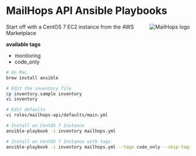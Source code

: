 # MailHops API Ansible Playbooks

<img src="https://www.mailhops.com/images/logos/logo.png" alt="MailHops logo" title="MailHops" align="right" />

Start off with a CentOS 7 EC2 instance from the AWS Marketplace

**available tags**
* monitoring
* code_only

```sh
# On Mac
brew install ansible

# Edit the inventory file
cp inventory.sample inventory
vi inventory

# Edit defaults
vi roles/mailhops-api/defaults/main.yml

# Install on CentOS 7 Instance
ansible-playbook -i inventory mailhops.yml

# Install on CentOS 7 Instance with tags
ansible-playbook -i inventory mailhops.yml --tags code_only --skip-tags monitoring
```
